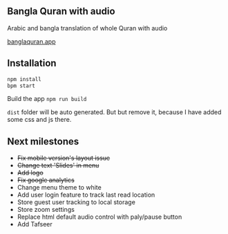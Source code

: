 ## Bangla Quran with audio

Arabic and bangla translation of whole Quran with audio

[banglaquran.app](https://banglaquran.app)


## Installation
```bash
npm install
bpm start
```

Build the app `npm run build`

`dist` folder will be auto generated. But but remove it, because I have added some css and js there.


## Next milestones
- ~~Fix mobile version's layout issue~~
- ~~Change text 'Slides' in menu~~
- ~~Add logo~~
- ~~Fix google analytics~~
- Change menu theme to white
- Add user login feature to track last read location
- Store guest user tracking to local storage
- Store zoom settings
- Replace html default audio control with paly/pause button
- Add Tafseer